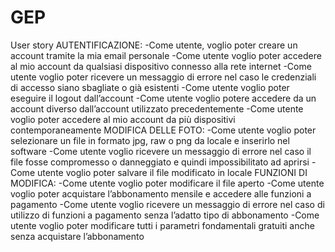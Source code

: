 # GEP
User story
AUTENTIFICAZIONE:
-Come utente, voglio poter creare un account tramite la mia email personale
-Come utente voglio poter accedere al mio account da qualsiasi dispositivo connesso alla rete internet
-Come utente voglio poter ricevere un messaggio di errore nel caso le credenziali di accesso siano sbagliate o già esistenti
-Come utente voglio poter eseguire il logout dall’account
-Come utente voglio potere accedere da un account diverso dall’account utilizzato precedentemente
-Come utente voglio poter accedere al mio account da più dispositivi contemporaneamente
MODIFICA DELLE FOTO:
-Come utente voglio poter selezionare un file in formato jpg, raw o png da locale e inserirlo nel software
-Come utente voglio ricevere un messaggio di errore nel caso il file fosse compromesso o danneggiato e quindi impossibilitato ad aprirsi
-Come utente voglio poter salvare il file modificato in locale
FUNZIONI DI MODIFICA:
-Come utente voglio poter modificare il file aperto
-Come utente voglio poter acquistare l’abbonamento mensile e accedere alle funzioni a pagamento
-Come utente voglio ricevere un messaggio di errore nel caso di utilizzo di funzioni a pagamento senza l’adatto tipo di abbonamento
-Come utente voglio poter modificare tutti i parametri fondamentali gratuiti anche senza acquistare l’abbonamento
